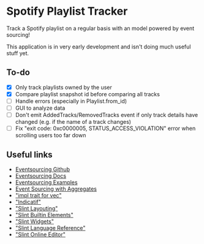 # Spotify Playlist Tracker

Track a Spotify playlist on a regular basis with an model powered by event sourcing!

This application is in very early development and isn't doing much useful stuff yet.

## To-do

- [x] Only track playlists owned by the user
- [x] Compare playlist snapshot id before comparing all tracks
- [ ] Handle errors (especially in Playlist.from_id)
- [ ] GUI to analyze data
- [ ] Don't emit AddedTracks/RemovedTracks event if only track details have changed (e.g. if the name of a track changes)
- [ ] Fix "exit code: 0xc0000005, STATUS_ACCESS_VIOLATION" error when scrolling users too far down

## Useful links

- [Eventsourcing Github](https://github.com/pholactery/eventsourcing)
- [Eventsourcing Docs](https://docs.rs/eventsourcing/latest/eventsourcing/)
- [Eventsourcing Examples](https://github.com/pholactery/eventsourcing/tree/master/examples)
- [Event Sourcing with Aggregates](https://medium.com/capital-one-tech/event-sourcing-with-aggregates-in-rust-4022af41cf67)
- ["impl trait for vec"](https://github.com/apolitical/impl-display-for-vec)
- ["Indicatif"](https://docs.rs/indicatif/latest/indicatif/)
- ["Slint Layouting"](https://slint-ui.com/releases/0.2.0/docs/rust/slint/docs/layouting/)
- ["Slint Builtin Elements"](https://slint-ui.com/releases/0.2.0/docs/rust/slint/docs/builtin_elements/)
- ["Slint Widgets"](https://slint-ui.com/releases/0.2.0/docs/rust/slint/docs/widgets/)
- ["Slint Language Reference"](https://slint-ui.com/releases/0.2.0/docs/rust/slint/docs/langref/)
- ["Slint Online Editor"](https://slint-ui.com/releases/1.0.2/editor/)
